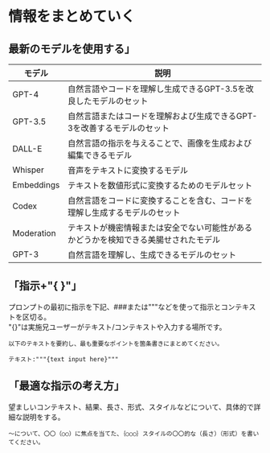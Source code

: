 # 情報をまとめていく

## 最新のモデルを使用する」
|モデル|説明|
|---|---|
|GPT-4|自然言語やコードを理解し生成できるGPT-3.5を改良したモデルのセット|
|GPT-3.5|自然言語またはコードを理解および生成できるGPT-3を改善するモデルのセット|
|DALL-E|自然言語の指示を与えることで、画像を生成および編集できるモデル|
|Whisper|音声をテキストに変換するモデル|
|Embeddings|テキストを数値形式に変換するためのモデルセット|
|Codex|自然言語をコードに変換することを含む、コードを理解し生成するモデルのセット|
|Moderation|テキストが機密情報または安全でない可能性があるかどうかを検知できる美腸せされたモデル|
|GPT-3|自然言語を理解し、生成できるモデルのセット|

## 「指示+"{ }"」
プロンプトの最初に指示を下記、###または"""などを使って指示とコンテキストを区切る。<br>
"{}"は実施兄ユーザーがテキスト/コンテキストや入力する場所です。<br>

```
以下のテキストを要約し、最も重要なポイントを箇条書きにまとめてください。

テキスト:"""{text input here}"""
```

## 「最適な指示の考え方」
望ましいコンテキスト、結果、長さ、形式、スタイルなどについて、具体的で詳細な説明をする。<br>
```
～について、〇〇（○○）に焦点を当てた、｛○○○｝スタイルの〇〇的な（長さ）（形式）を書いてください。
```
